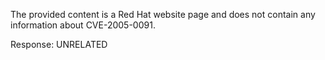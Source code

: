 The provided content is a Red Hat website page and does not contain any information about CVE-2005-0091.

Response: UNRELATED